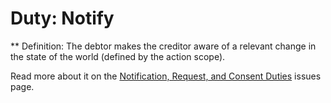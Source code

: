 # Duty: Notify

** Definition: The debtor makes the creditor aware of a relevant change in the state of the world (defined by the action scope).

Read more about it on the <a href="https://github.com/w3c/market-data-odrl-profile/issues/6" target="_blank">Notification, Request, and Consent Duties</a> issues page.